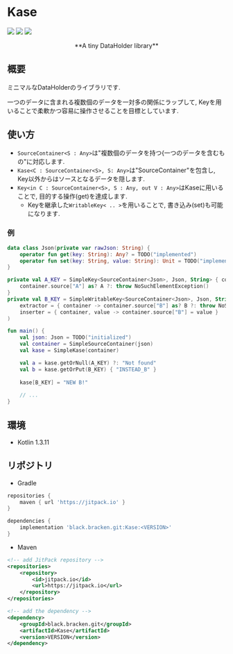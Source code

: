 # Kase
[![](https://img.shields.io/badge/language-Kotlin-orange.svg)](https://kotlinlang.org)
[![](https://api.travis-ci.org/blackbracken/Kase.svg?branch=master)](https://travis-ci.org/blackbracken/Kase)
[![](https://jitpack.io/v/blackbracken/Kase.svg)](https://jitpack.io/#blackbracken/Kase)

<div style="text-align: center;"> **A tiny DataHolder library** </div>

## 概要
ミニマルなDataHolderのライブラリです.

一つのデータに含まれる複数個のデータを一対多の関係にラップして, Keyを用いることで柔軟かつ容易に操作させることを目標としています.

## 使い方
* `SourceContainer<S : Any>`は"複数個のデータを持つ{一つのデータを含むもの"に対応します.
* `Kase<C : SourceContainer<S>, S: Any>`は"SourceContainer"を包含し, Key以外からはソースとなるデータを隠します.
* `Key<in C : SourceContainer<S>, S : Any, out V : Any>`はKaseに用いることで, 目的する操作(get)を達成します.
  * Keyを継承した`WritableKey< .. >`を用いることで, 書き込み(set)も可能になります.

### 例
```kotlin
data class Json(private var rawJson: String) {
    operator fun get(key: String): Any? = TODO("implemented")
    operator fun set(key: String, value: String): Unit = TODO("implemented")
}

private val A_KEY = SimpleKey<SourceContainer<Json>, Json, String> { container ->
    container.source["A"] as? A ?: throw NoSuchElementException()
}
private val B_KEY = SimpleWritableKey<SourceContainer<Json>, Json, String>(
    extractor = { container -> container.source["B"] as? B ?: throw NoSuchElementException() },
    inserter = { container, value -> container.source["B"] = value }
)

fun main() {
    val json: Json = TODO("initialized")
    val container = SimpleSourceContainer(json)
    val kase = SimpleKase(container)

    val a = kase.getOrNull(A_KEY) ?: "Not found"
    val b = kase.getOrPut(B_KEY) { "INSTEAD_B" }
    
    kase[B_KEY] = "NEW B!"
    
    // ...
}
```

## 環境
* Kotlin 1.3.11

## リポジトリ
* Gradle
```groovy
repositories {
    maven { url 'https://jitpack.io' }
}

dependencies {
    implementation 'black.bracken.git:Kase:<VERSION>'
}
```

* Maven
```xml
<!-- add JitPack repository -->
<repositories>
    <repository>
        <id>jitpack.io</id>
        <url>https://jitpack.io</url>
    </repository>
</repositories>

<!-- add the dependency -->
<dependency>
    <groupId>black.bracken.git</groupId>
    <artifactId>Kase</artifactId>
    <version>VERSION</version>
</dependency>
```